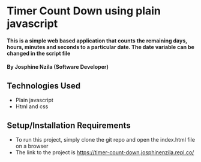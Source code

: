 # Timer Count Down using plain javascript

#### This is a simple web based application that counts the remaining days, hours, minutes and seconds to a particular date. The date variable can be changed in the script file

#### By Josphine Nzila (Software Developer)

## Technologies Used

- Plain javascript
- Html and css

## Setup/Installation Requirements

- To run this project, simply clone the git repo and open the index.html file on a browser
- The link to the project is https://timer-count-down.josphinenzila.repl.co/
